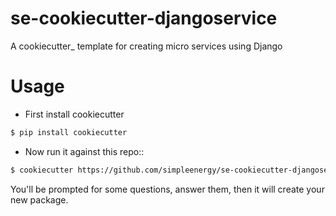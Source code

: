 # se-cookiecutter-djangoservice

A cookiecutter_ template for creating micro services using Django

# Usage

* First install cookiecutter

```bash
$ pip install cookiecutter
```

* Now run it against this repo::

```bash
$ cookiecutter https://github.com/simpleenergy/se-cookiecutter-djangoservice.git
```

You'll be prompted for some questions, answer them, then it will create your
new package.
